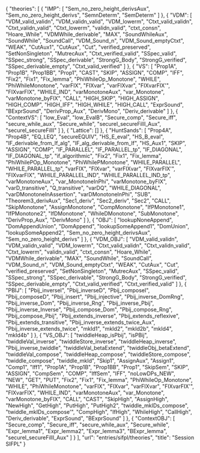 {
    "theories": [
        {
            "IMP": [
                "Sem_no_zero_height_derivsAux",
                "Sem_no_zero_height_derivs",
                "SemnDeterm",
                "SemDeterm"
            ]
        },
        {
            "VDM": [
                "VDM_valid_validn",
                "VDM_validn_valid",
                "VDM_lowerm",
                "Ctxt_valid_validn",
                "Ctxt_validn_valid",
                "Ctxt_lowerm",
                "validn_valid",
                "ctxt_consn",
                "Hoare_While",
                "VDMWhile_derivable",
                "MAX",
                "SoundWhileAux",
                "SoundWhile",
                "SoundCall",
                "VDM_Sound_n",
                "VDM_Sound_emptyCtxt",
                "WEAK",
                "CutAux1",
                "CutAux",
                "Cut",
                "verified_preserved",
                "SetNonSingleton",
                "MutrecAux",
                "Ctxt_verified_valid",
                "SSpec_valid",
                "SSpec_strong",
                "SSpec_derivable",
                "StrongG_Body",
                "StrongG_verified",
                "SSpec_derivable_empty",
                "Ctxt_valid_verified"
            ]
        },
        {
            "VS": [
                "Prop1A",
                "Prop1B",
                "Prop1BB",
                "Prop1",
                "CAST",
                "SKIP",
                "ASSIGN",
                "COMP",
                "IFF",
                "Fix2",
                "Fix1",
                "Fix_lemma",
                "PhiWhileOp_Monotone",
                "WHILE",
                "PhiWhileMonotone",
                "varFIX",
                "FIXvar",
                "varFIXvar",
                "FIXvarFIX'",
                "FIXvarFIX",
                "WHILE_IND",
                "varMonotoneAux",
                "var_Monotone",
                "varMonotone_byFIX",
                "CALL",
                "HIGH_SKIP",
                "HIGH_ASSIGN",
                "HIGH_COMP",
                "HIGH_IFF",
                "HIGH_WHILE",
                "HIGH_CALL",
                "ExprSound",
                "BExprSound",
                "DerivProp_Aux",
                "DerivMono",
                "Deriv_derivable"
            ]
        },
        {
            "ContextVS": [
                "low_Eval",
                "low_EvalB",
                "Secure_comp",
                "Secure_iff",
                "secure_while_aux",
                "Secure_while",
                "secureI_secureFillI_Aux",
                "secureI_secureFillI"
            ]
        },
        {
            "Lattice": []
        },
        {
            "HuntSands": [
                "Prop4A",
                "Prop4B",
                "EQ_LEQ",
                "secureEQUIV",
                "HS_E_eval",
                "HS_B_eval",
                "IF_derivable_from_If_alg",
                "IF_alg_derivable_from_If",
                "HS_Aux1",
                "SKIP",
                "ASSIGN",
                "COMP",
                "IF_PARALLEL",
                "IF_PARALLEL_tp",
                "IF_DIAGONAL",
                "IF_DIAGONAL_tp",
                "if_algorithmic",
                "Fix2",
                "Fix1",
                "Fix_lemma",
                "PhiWhilePOp_Monotone",
                "PhiWhilePMonotone",
                "WHILE_PARALLEL",
                "WHILE_PARALLEL_tp",
                "varFIX",
                "FIXvar",
                "varFIXvar",
                "FIXvarFIX'",
                "FIXvarFIX",
                "WHILE_PARALLEL_IND",
                "WHILE_PARALLEL_IND_tp",
                "varMonotoneAux",
                "var_MonotoneInPhi",
                "varMonotone_byFIX",
                "varD_transitive",
                "Q_transitive",
                "varDQ",
                "WHILE_DIAGONAL",
                "varDMonotoneInAssertion",
                "varDMonotoneInPhi",
                "SUB",
                "Theorem3_derivAux",
                "Sec1_deriv",
                "Sec2_deriv",
                "Sec2",
                "CALL",
                "SkipMonotone",
                "AssignMonotone",
                "CompMonotone",
                "IfPMonotone1",
                "IfPMonotone2",
                "IfDMonotone",
                "WhileDMonotone",
                "SubMonotone",
                "DerivProp_Aux",
                "DerivMono"
            ]
        },
        {
            "OBJ": [
                "lookupNoneAppend",
                "DomAppendUnion",
                "DomAppend",
                "lookupSomeAppend1",
                "DomUnion",
                "lookupSomeAppend2",
                "Sem_no_zero_height_derivsAux",
                "Sem_no_zero_height_derivs"
            ]
        },
        {
            "VDM_OBJ": [
                "VDM_valid_validn",
                "VDM_validn_valid",
                "VDM_lowerm",
                "Ctxt_valid_validn",
                "Ctxt_validn_valid",
                "Ctxt_lowerm",
                "validn_valid",
                "ctxt_consn",
                "Hoare_While",
                "VDMWhile_derivable",
                "MAX",
                "SoundWhile",
                "SoundCall",
                "VDM_Sound_n",
                "VDM_Sound_emptyCtxt",
                "WEAK",
                "CutAux",
                "Cut",
                "verified_preserved",
                "SetNonSingleton",
                "MutrecAux",
                "SSpec_valid",
                "SSpec_strong",
                "SSpec_derivable",
                "StrongG_Body",
                "StrongG_verified",
                "SSpec_derivable_empty",
                "Ctxt_valid_verified",
                "Ctxt_verified_valid"
            ]
        },
        {
            "PBIJ": [
                "Pbij_inverseI",
                "Pbij_inverseD",
                "Pbij_composeI",
                "Pbij_composeD",
                "Pbij_insert",
                "Pbij_injective",
                "Pbij_inverse_DomRng",
                "Pbij_inverse_Dom",
                "Pbij_inverse_Rng",
                "Pbij_inverse_Pbij",
                "Pbij_inverse_Inverse",
                "Pbij_compose_Dom",
                "Pbij_compose_Rng",
                "Pbij_compose_Pbij",
                "Pbij_extends_inverse",
                "Pbij_extends_reflexive",
                "Pbij_extends_transitive",
                "Pbij_inverse_extends_twice_Aux",
                "Pbij_inverse_extends_twice",
                "mkId1",
                "mkId2",
                "mkId2b",
                "mkId4",
                "mkId4b"
            ]
        },
        {
            "VS_OBJ": [
                "twiddleHeap_isPbij",
                "isPBij",
                "twiddleVal_inverse",
                "twiddleStore_inverse",
                "twiddleHeap_inverse",
                "Pbij_inverse_twiddle",
                "twiddleVal_betaExtend",
                "twiddleObj_betaExtend",
                "twiddleVal_compose",
                "twiddleHeap_compose",
                "twiddleStore_compose",
                "twiddle_compose",
                "twiddle_mkId",
                "Skip1",
                "AssignAux",
                "Assign1",
                "Comp1",
                "Iff1",
                "Prop1A",
                "Prop1B",
                "Prop1BB",
                "Prop1",
                "SkipSem",
                "SKIP",
                "ASSIGN",
                "CompSem",
                "COMP",
                "IffSem",
                "IFF",
                "noLowDPs_NEW",
                "NEW",
                "GET",
                "PUT",
                "Fix2",
                "Fix1",
                "Fix_lemma",
                "PhiWhileOp_Monotone",
                "WHILE",
                "PhiWhileMonotone",
                "varFIX",
                "FIXvar",
                "varFIXvar",
                "FIXvarFIX'",
                "FIXvarFIX",
                "WHILE_IND",
                "varMonotoneAux",
                "var_Monotone",
                "varMonotone_byFIX",
                "CALL",
                "CAST",
                "SkipHigh",
                "AssignHigh",
                "NewHigh",
                "GetHigh",
                "PutHigh",
                "PutHigh2",
                "twiddle_mkIDs_compose",
                "twiddle_mkIDs_compose'",
                "CompHigh",
                "IfHigh",
                "WhileHigh",
                "CallHigh",
                "Deriv_derivable",
                "ExprSound",
                "BExprSound"
            ]
        },
        {
            "ContextOBJ": [
                "Secure_comp",
                "Secure_iff",
                "secure_while_aux",
                "Secure_while",
                "Expr_lemma1",
                "Expr_lemma2",
                "Expr_lemma3",
                "BExpr_lemma",
                "secureI_secureFillI_Aux"
            ]
        }
    ],
    "url": "entries/sifpl/theories",
    "title": "Session SIFPL"
}